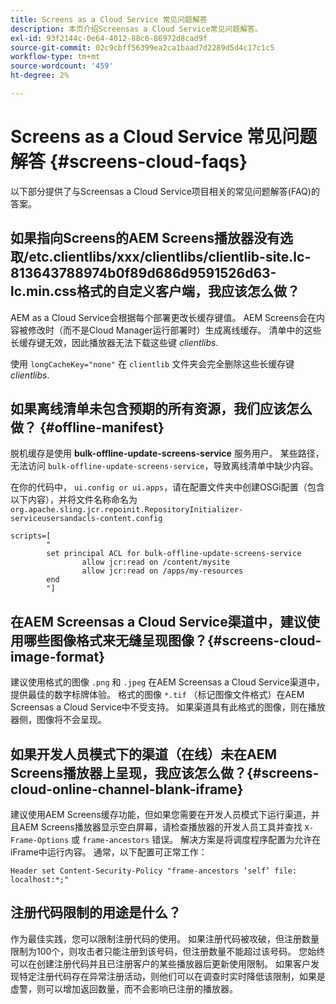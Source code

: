 ```yaml
---
title: Screens as a Cloud Service 常见问题解答
description: 本页介绍Screensas a Cloud Service常见问题解答。
exl-id: 93f2144c-0e64-4012-88c6-86972d8cad9f
source-git-commit: 02c9cbff56399ea2ca1baad7d2289d5d4c17c1c5
workflow-type: tm+mt
source-wordcount: '459'
ht-degree: 2%

---
```


# Screens as a Cloud Service 常见问题解答 {#screens-cloud-faqs}

以下部分提供了与Screensas a Cloud Service项目相关的常见问题解答(FAQ)的答案。

## 如果指向Screens的AEM Screens播放器没有选取/etc.clientlibs/xxx/clientlibs/clientlib-site.lc-813643788974b0f89d686d9591526d63-lc.min.css格式的自定义客户端，我应该怎么做？

AEM as a Cloud Service会根据每个部署更改长缓存键值。 AEM Screens会在内容被修改时（而不是Cloud Manager运行部署时）生成离线缓存。 清单中的这些长缓存键无效，因此播放器无法下载这些键 *clientlibs*.

使用 `longCacheKey="none"` 在 `clientlib` 文件夹会完全删除这些长缓存键 *clientlibs*.


## 如果离线清单未包含预期的所有资源，我们应该怎么做？ {#offline-manifest}

脱机缓存是使用 **bulk-offline-update-screens-service** 服务用户。 某些路径，无法访问 `bulk-offline-update-screens-service`，导致离线清单中缺少内容。

在你的代码中， `ui.config or ui.apps`，请在配置文件夹中创建OSGi配置（包含以下内容），并将文件名称命名为 `org.apache.sling.jcr.repoinit.RepositoryInitializer-serviceusersandacls-content.config`

```
scripts=[
        "
        set principal ACL for bulk-offline-update-screens-service
                allow jcr:read on /content/mysite
                allow jcr:read on /apps/my-resources
        end
        "] 
```

## 在AEM Screensas a Cloud Service渠道中，建议使用哪些图像格式来无缝呈现图像？{#screens-cloud-image-format}

建议使用格式的图像 `.png` 和 `.jpeg` 在AEM Screensas a Cloud Service渠道中，提供最佳的数字标牌体验。
格式的图像 `*.tif` （标记图像文件格式）在AEM Screensas a Cloud Service中不受支持。 如果渠道具有此格式的图像，则在播放器侧，图像将不会呈现。

## 如果开发人员模式下的渠道（在线）未在AEM Screens播放器上呈现，我应该怎么做？{#screens-cloud-online-channel-blank-iframe}

建议使用AEM Screens缓存功能，但如果您需要在开发人员模式下运行渠道，并且AEM Screens播放器显示空白屏幕，请检查播放器的开发人员工具并查找 `X-Frame-Options` 或 `frame-ancestors` 错误。 解决方案是将调度程序配置为允许在iFrame中运行内容。 通常，以下配置可正常工作：

```
Header set Content-Security-Policy "frame-ancestors ‘self’ file: localhost:*;"
```

## 注册代码限制的用途是什么？

作为最佳实践，您可以限制注册代码的使用。 如果注册代码被攻破，但注册数量限制为100个，则攻击者只能注册到该号码，但注册数量不能超过该号码。 您始终可以在创建注册代码并且已注册客户的某些播放器后更新使用限制。 如果客户发现特定注册代码存在异常注册活动，则他们可以在调查时实时降低该限制，如果是虚警，则可以增加返回数量，而不会影响已注册的播放器。
